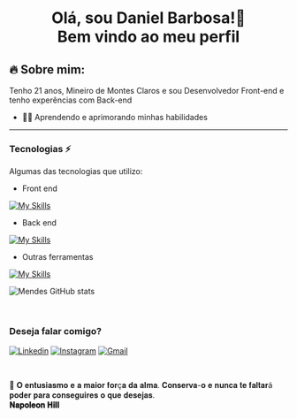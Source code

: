 <h1 align="center">
    Olá, sou Daniel Barbosa!👋<br> 
    Bem vindo ao meu perfil  
</h1>

## 🔥 Sobre mim:

Tenho 21 anos, Mineiro de Montes Claros e sou Desenvolvedor Front-end e tenho experências com Back-end

- 👨‍💻 Aprendendo e aprimorando minhas habilidades

<hr>

### Tecnologias ⚡

<p>Algumas das tecnologias que utilizo:</p>

<div> 

- Front end

[![My Skills](https://skillicons.dev/icons?i=html,css,javascript,react,styledcomponents,vite,materialui)](https://skillicons.dev)

- Back end 

[![My Skills](https://skillicons.dev/icons?i=nodejs,express,docker,mongodb,postgres,sequelize,figma&theme=dark)](https://skillicons.dev)

- Outras ferramentas 

[![My Skills](https://skillicons.dev/icons?i=vercel,stackoverflow,vscode,figma&theme=dark)](https://skillicons.dev)


![Mendes GitHub stats](https://github-readme-stats.vercel.app/api?username=DaniMendess&show_icons=true&theme=radical) 

</div><br>

### Deseja falar comigo?

[![Linkedin](https://img.shields.io/badge/LinkedIn-0077B5?style=for-the-badge&logo=linkedin&logoColor=white)](https://www.linkedin.com/in/daniel-barbos/)
[![Instagram](https://img.shields.io/badge/Instagram-E4405F?style=for-the-badge&logo=instagram&logoColor=white)]()
[![Gmail](https://img.shields.io/badge/Gmail-D14836?style=for-the-badge&logo=gmail&logoColor=white)](https://www.danielmendess.dev@gmail.com)

<br>

💭 𝐎 𝐞𝐧𝐭𝐮𝐬𝐢𝐚𝐬𝐦𝐨 𝐞 𝐚 𝐦𝐚𝐢𝐨𝐫 𝐟𝐨𝐫ç𝐚 𝐝𝐚 𝐚𝐥𝐦𝐚. 𝐂𝐨𝐧𝐬𝐞𝐫𝐯𝐚-𝐨 𝐞 𝐧𝐮𝐧𝐜𝐚 𝐭𝐞 𝐟𝐚𝐥𝐭𝐚𝐫á 𝐩𝐨𝐝𝐞𝐫 𝐩𝐚𝐫𝐚 𝐜𝐨𝐧𝐬𝐞𝐠𝐮𝐢𝐫𝐞𝐬 𝐨 𝐪𝐮𝐞 𝐝𝐞𝐬𝐞𝐣𝐚𝐬.<br>
<strong>𝐍𝐚𝐩𝐨𝐥𝐞𝐨𝐧 𝐇𝐢𝐥𝐥</strong>




